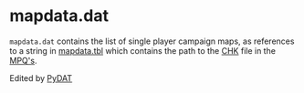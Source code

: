 # mapdata.dat
`mapdata.dat` contains the list of single player campaign maps, as references to a string in [mapdata.tbl](/Help/Files/TBL.md#mapdatatbl) which contains the path to the [CHK](/Help/Files/Maps.md#scenariochk) file in the [MPQ's](/Help/Files/MPQ.md).

Edited by [PyDAT](/Help/Programs/PyDAT.md)
